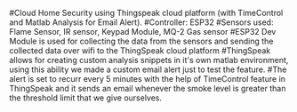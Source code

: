 #Cloud Home Security using Thingspeak cloud platform (with TimeControl and Matlab Analysis for Email Alert).
#Controller: ESP32
#Sensors used: Flame Sensor, IR sensor, Keypad Module, MQ-2 Gas sensor
#ESP32 Dev Module is used for collecting the data from the sensors and sending the collected data over wifi to the ThingSpeak cloud platform 
#ThingSpeak allows for creating custom analysis snippets in it's own matlab environment, using this ability we made a custom email alert just to test the feature.
#The alert is set to recurr every 5 minutes with the help of TimeControl feature in ThingSpeak and it sends an email whenever the smoke level is greater than the threshold limit that we give ourselves.
